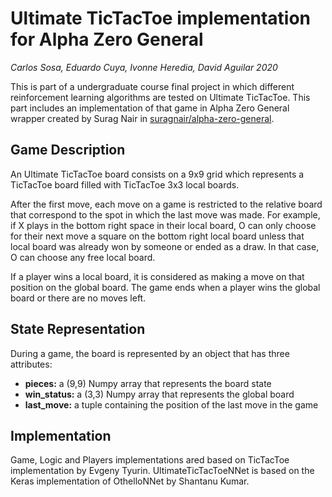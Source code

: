 # Ultimate TicTacToe implementation for Alpha Zero General
*Carlos Sosa, Eduardo Cuya, Ivonne Heredia, David Aguilar 2020*

This is part of a undergraduate course final project in which different reinforcement learning algorithms are tested on Ultimate TicTacToe.
This part includes an implementation of that game in Alpha Zero General wrapper created by Surag Nair in [suragnair/alpha-zero-general](https://github.com/suragnair/alpha-zero-general).

## Game Description

An Ultimate TicTacToe board consists on a 9x9 grid which represents a TicTacToe board filled with TicTacToe 3x3 local boards.


After the first move, each move on a game is restricted to the relative board that correspond to the spot in which the last move was made. For example, if X plays in the bottom right space in their local board, O can only choose for their next move a square on the bottom right local board unless that local board was already won by someone or ended as a draw. In that case, O can choose any free local board.

If a player wins a local board, it is considered as making a move on that position on the global board. The game ends when a player wins the global board or there are no moves left.

## State Representation

During a game, the board is represented by an object that has three attributes:

- **pieces:** a (9,9) Numpy array that represents the board state
- **win_status:** a (3,3) Numpy array that represents the global board
- **last_move:** a tuple containing the position of the last move in the game

## Implementation

 Game, Logic and Players implementations ared based on TicTacToe implementation by Evgeny Tyurin. UltimateTicTacToeNNet is based on the Keras implementation of OthelloNNet by Shantanu Kumar.